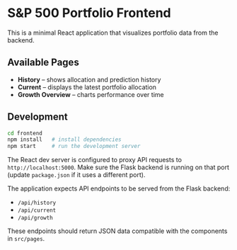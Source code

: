 # S&P 500 Portfolio Frontend

This is a minimal React application that visualizes portfolio data from the backend.

## Available Pages

- **History** – shows allocation and prediction history
- **Current** – displays the latest portfolio allocation
- **Growth Overview** – charts performance over time

## Development

```bash
cd frontend
npm install   # install dependencies
npm start     # run the development server
```

The React dev server is configured to proxy API requests to `http://localhost:5000`.
Make sure the Flask backend is running on that port (update `package.json` if it uses a different port).

The application expects API endpoints to be served from the Flask backend:

- `/api/history`
- `/api/current`
- `/api/growth`

These endpoints should return JSON data compatible with the components in `src/pages`.
